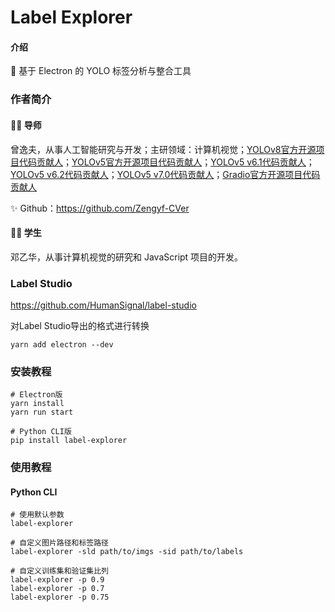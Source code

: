 # Label Explorer

#### 介绍

🚀 基于 Electron 的 YOLO 标签分析与整合工具

### 作者简介

#### 👨‍🏫 导师

曾逸夫，从事人工智能研究与开发；主研领域：计算机视觉；[YOLOv8官方开源项目代码贡献人](https://github.com/ultralytics/ultralytics/graphs/contributors)；[YOLOv5官方开源项目代码贡献人](https://github.com/ultralytics/yolov5/graphs/contributors)；[YOLOv5 v6.1代码贡献人](https://github.com/ultralytics/yolov5/releases/tag/v6.1)；[YOLOv5 v6.2代码贡献人](https://github.com/ultralytics/yolov5/releases/tag/v6.2)；[YOLOv5 v7.0代码贡献人](https://github.com/ultralytics/yolov5/releases/tag/v7.0)；[Gradio官方开源项目代码贡献人](https://github.com/gradio-app/gradio/graphs/contributors)

✨  Github：https://github.com/Zengyf-CVer

#### 👩‍🎓 学生

邓乙华，从事计算机视觉的研究和 JavaScript 项目的开发。

### Label Studio

https://github.com/HumanSignal/label-studio

对Label Studio导出的格式进行转换

```shell
yarn add electron --dev
```

### 安装教程

```shell
# Electron版
yarn install
yarn run start

# Python CLI版
pip install label-explorer
```

### 使用教程

#### Python CLI

```shell
# 使用默认参数
label-explorer

# 自定义图片路径和标签路径
label-explorer -sld path/to/imgs -sid path/to/labels

# 自定义训练集和验证集比列
label-explorer -p 0.9
label-explorer -p 0.7
label-explorer -p 0.75
```
